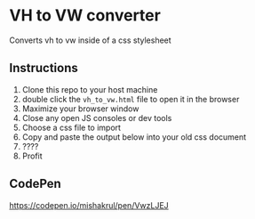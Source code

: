 # VH to VW converter
Converts vh to vw inside of a css stylesheet

## Instructions
1) Clone this repo to your host machine
2) double click the `vh_to_vw.html` file to open it in the browser
3) Maximize your browser window
4) Close any open JS consoles or dev tools
5) Choose a css file to import
6) Copy and paste the output below into your old css document
7) ????
8) Profit

## CodePen
https://codepen.io/mishakrul/pen/VwzLJEJ
